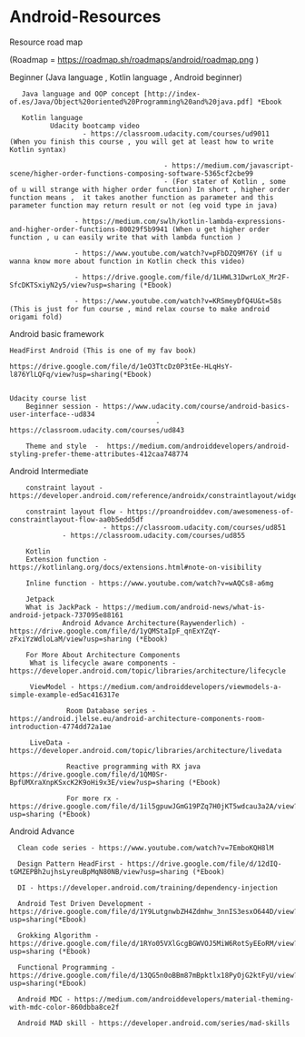 # Android-Resources

Resource road map 

(Roadmap = https://roadmap.sh/roadmaps/android/roadmap.png )

Beginner (Java language , Kotlin language , Android beginner)

       Java language and OOP concept [http://index-of.es/Java/Object%20oriented%20Programming%20and%20java.pdf] *Ebook

       Kotlin language 
              Udacity bootcamp video
 				 	  - https://classroom.udacity.com/courses/ud9011  (When you finish this course , you will get at least how to write Kotlin syntax)

                                          - https://medium.com/javascript-scene/higher-order-functions-composing-software-5365cf2cbe99 
                                          - (For stater of Kotlin , some of u will strange with higher order function) In short , higher order function means ,  it takes another function as parameter and this parameter function may return result or not (eg void type in java)

					- https://medium.com/swlh/kotlin-lambda-expressions-and-higher-order-functions-80029f5b9941 (When u get higher order function , u can easily write that with lambda function )

					- https://www.youtube.com/watch?v=pFbDZQ9M76Y (if u wanna know more about function in Kotlin check this video)

					- https://drive.google.com/file/d/1LHWL31DwrLoX_Mr2F-SfcDKTSxiyN2y5/view?usp=sharing (*Ebook)

					- https://www.youtube.com/watch?v=KRSmeyDfQ4U&t=58s (This is just for fun course , mind relax course to make android origami fold)

Android  basic framework 

    HeadFirst Android (This is one of my fav book) 
                                               - https://drive.google.com/file/d/1eO3TtcDz0P3tEe-HLqHsY-l876YlLQFq/view?usp=sharing(*Ebook)


    Udacity course list 
		Beginner session - https://www.udacity.com/course/android-basics-user-interface--ud834
		                                -   https://classroom.udacity.com/courses/ud843

		Theme and style  -  https://medium.com/androiddevelopers/android-styling-prefer-theme-attributes-412caa748774

 
		

Android Intermediate

        constraint layout - https://developer.android.com/reference/androidx/constraintlayout/widget/ConstraintLayout

        constraint layout flow - https://proandroiddev.com/awesomeness-of-constraintlayout-flow-aa0b5edd5df
                           - https://classroom.udacity.com/courses/ud851
		         - https://classroom.udacity.com/courses/ud855

        Kotlin 
        Extension function - https://kotlinlang.org/docs/extensions.html#note-on-visibility

        Inline function - https://www.youtube.com/watch?v=wAQCs8-a6mg

        Jetpack
        What is JackPack - https://medium.com/android-news/what-is-android-jetpack-737095e88161
                 Android Advance Architecture(Raywenderlich) - https://drive.google.com/file/d/1yQMStaIpF_qnExYZqY-zFxiYzWdloLaM/view?usp=sharing (*Ebook) 

        For More About Architecture Components
		 What is lifecycle aware components - https://developer.android.com/topic/libraries/architecture/lifecycle

		 ViewModel - https://medium.com/androiddevelopers/viewmodels-a-simple-example-ed5ac416317e

                  Room Database series - https://android.jlelse.eu/android-architecture-components-room-introduction-4774dd72a1ae

		 LiveData - https://developer.android.com/topic/libraries/architecture/livedata

                  Reactive programming with RX java https://drive.google.com/file/d/1QM0Sr-BpfUMXraXnpKSxcK2K9oHi9x3E/view?usp=sharing (*Ebook)

                  For more rx - https://drive.google.com/file/d/1il5gpuwJGmG19PZq7H0jKT5wdcau3a2A/view?usp=sharing (*Ebook)


Android Advance 
      
      Clean code series - https://www.youtube.com/watch?v=7EmboKQH8lM

      Design Pattern HeadFirst - https://drive.google.com/file/d/12dIQ-tGMZEPBh2ujhsLyreuBpMqN80NB/view?usp=sharing (*Ebook)

      DI - https://developer.android.com/training/dependency-injection 

      Android Test Driven Development - https://drive.google.com/file/d/1Y9LutgnwbZH4Zdmhw_3nnIS3esxO644D/view?usp=sharing(*Ebook)

      Grokking Algorithm - https://drive.google.com/file/d/1RYo05VXlGcgBGWVOJ5MiW6RotSyEEoRM/view?usp=sharing (*Ebook)

      Functional Programming - https://drive.google.com/file/d/13QG5n0oBBm87mBpktlx18PyOjG2ktFyU/view?usp=sharing(*Ebook)

      Android MDC - https://medium.com/androiddevelopers/material-theming-with-mdc-color-860dbba8ce2f

      Android MAD skill - https://developer.android.com/series/mad-skills




		 

